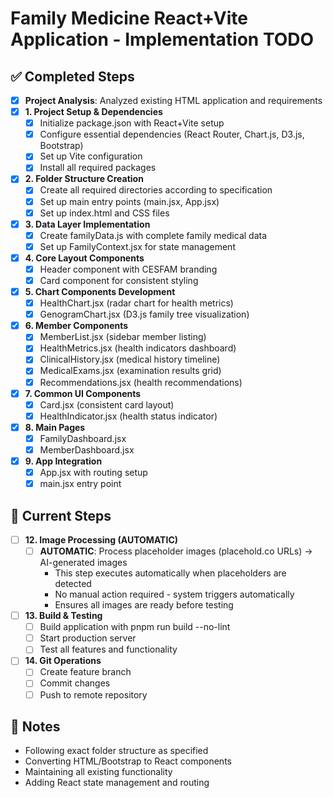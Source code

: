# Family Medicine React+Vite Application - Implementation TODO

## ✅ Completed Steps
- [x] **Project Analysis**: Analyzed existing HTML application and requirements
- [x] **1. Project Setup & Dependencies**
  - [x] Initialize package.json with React+Vite setup
  - [x] Configure essential dependencies (React Router, Chart.js, D3.js, Bootstrap)
  - [x] Set up Vite configuration
  - [x] Install all required packages

- [x] **2. Folder Structure Creation**
  - [x] Create all required directories according to specification
  - [x] Set up main entry points (main.jsx, App.jsx)
  - [x] Set up index.html and CSS files

- [x] **3. Data Layer Implementation**
  - [x] Create familyData.js with complete family medical data
  - [x] Set up FamilyContext.jsx for state management

- [x] **4. Core Layout Components**
  - [x] Header component with CESFAM branding
  - [x] Card component for consistent styling

- [x] **5. Chart Components Development**
  - [x] HealthChart.jsx (radar chart for health metrics)
  - [x] GenogramChart.jsx (D3.js family tree visualization)

- [x] **6. Member Components**
  - [x] MemberList.jsx (sidebar member listing)
  - [x] HealthMetrics.jsx (health indicators dashboard)
  - [x] ClinicalHistory.jsx (medical history timeline)
  - [x] MedicalExams.jsx (examination results grid)
  - [x] Recommendations.jsx (health recommendations)

- [x] **7. Common UI Components**
  - [x] Card.jsx (consistent card layout)
  - [x] HealthIndicator.jsx (health status indicator)

- [x] **8. Main Pages**
  - [x] FamilyDashboard.jsx
  - [x] MemberDashboard.jsx

- [x] **9. App Integration**
  - [x] App.jsx with routing setup
  - [x] main.jsx entry point

## 🔄 Current Steps

- [ ] **12. Image Processing (AUTOMATIC)**
  - [ ] **AUTOMATIC**: Process placeholder images (placehold.co URLs) → AI-generated images
    - This step executes automatically when placeholders are detected
    - No manual action required - system triggers automatically
    - Ensures all images are ready before testing

- [ ] **13. Build & Testing**
  - [ ] Build application with pnpm run build --no-lint
  - [ ] Start production server
  - [ ] Test all features and functionality

- [ ] **14. Git Operations**
  - [ ] Create feature branch
  - [ ] Commit changes
  - [ ] Push to remote repository

## 📝 Notes
- Following exact folder structure as specified
- Converting HTML/Bootstrap to React components
- Maintaining all existing functionality
- Adding React state management and routing